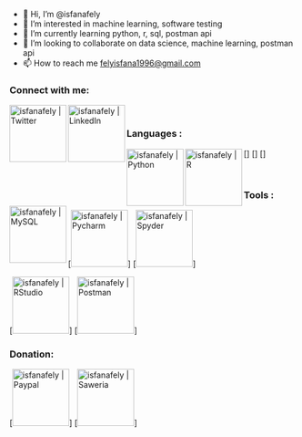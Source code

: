 - 👋 Hi, I’m @isfanafely
- 👀 I’m interested in machine learning, software testing
- 🌱 I’m currently learning python, r, sql, postman api
- 💞️ I’m looking to collaborate on data science, machine learning, postman api
- 📫 How to reach me felyisfana1996@gmail.com

### Connect with me:

[<img align="left" alt="isfanafely | Twitter" width="100x" src="https://img.shields.io/badge/Twitter-1DA1F2?style=for-the-badge&logo=twitter&logoColor=white" />][twitter]
[<img align="left" alt="isfanafely | LinkedIn" width="100px" src="https://img.shields.io/badge/LinkedIn-0077B5?style=for-the-badge&logo=linkedin&logoColor=white" />][linkedin]

<br />

### Languages :

[<img align="left" alt="isfanafely | Python" width="100x" src="https://img.shields.io/badge/python-3670A0?style=for-the-badge&logo=python&logoColor=ffdd54" />]
[<img align="left" alt="isfanafely | R" width="100px" src="https://img.shields.io/badge/r-%23276DC3.svg?style=for-the-badge&logo=r&logoColor=white" />]
[<img align="left" alt="isfanafely | MySQL" width="100px" src="https://img.shields.io/badge/mysql-%2300f.svg?style=for-the-badge&logo=mysql&logoColor=white" />]


<br />

### Tools :

[<img alt="isfanafely | Pycharm" width="100px" src="https://img.shields.io/badge/PyCharm-000000.svg?&style=for-the-badge&logo=PyCharm&logoColor=white" />]
[<img alt="isfanafely | Spyder" width="100px" src="https://img.shields.io/badge/Spyder-838485?style=for-the-badge&logo=spyder%20ide&logoColor=maroon" />]

[<img alt="isfanafely | RStudio" width="100px" src="https://img.shields.io/badge/RStudio-75AADB?style=for-the-badge&logo=RStudio&logoColor=white" />]
[<img alt="isfanafely | Postman" width="100px" src="https://img.shields.io/badge/Postman-FF6C37?style=for-the-badge&logo=postman&logoColor=white" />]
<br />

### Donation:

[<img alt="isfanafely | Paypal" width="100px" src="https://img.shields.io/badge/PayPal-00457C?style=for-the-badge&logo=paypal&logoColor=white" />]
[<img alt="isfanafely | Saweria" width="100px" src="https://img.shields.io/badge/PayPal-00457C?style=for-the-badge&logo=paypal&logoColor=white" />]

[twitter]: https://twitter.com/isfanafely
[linkedin]: https://linkedin.com/in/isfanafely
